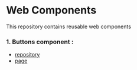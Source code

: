 # Web Components
This repository contains reusable web components

### 1. Buttons component :
- [repository](components/buttons/)
- [page](https://lenafaure.github.io/web-components/components/buttons/)

